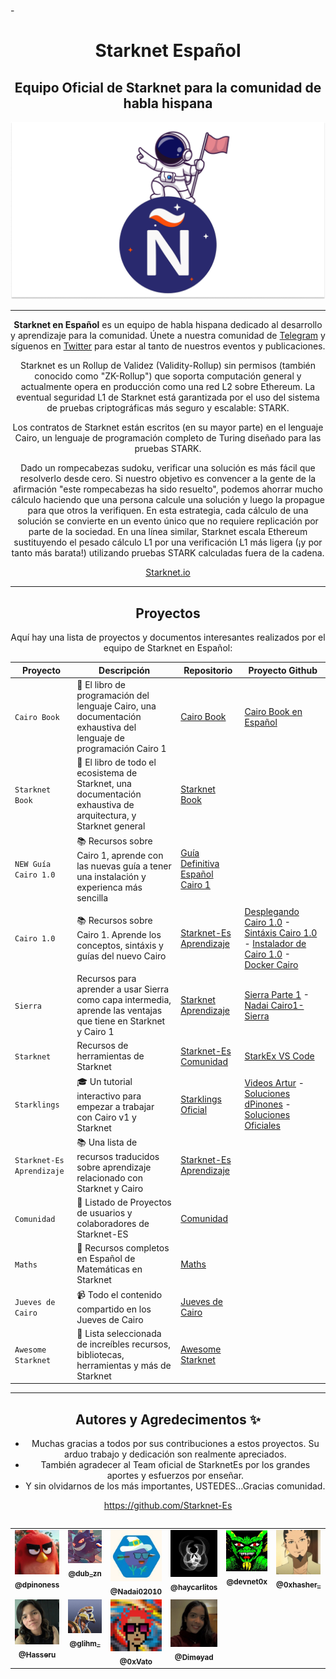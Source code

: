 -<div align="center">
    <h1>Starknet Español</h1>
    <h2>Equipo Oficial de Starknet para la comunidad de habla hispana</h2>
    <img src="https://github.com/Starknet-Es/.github/blob/main/profile/Github_Overview.png" width="600">
<div align="center">

---
  
**Starknet en Español** es un equipo de habla hispana dedicado al desarrollo y aprendizaje para la comunidad. Únete a nuestra comunidad de [Telegram](https://t.me/starknet_es) y síguenos en [Twitter](https://twitter.com/StarkNetEs) para estar al tanto de nuestros eventos y publicaciones.

Starknet es un Rollup de Validez (Validity-Rollup) sin permisos (también conocido como "ZK-Rollup") que soporta computación general y actualmente opera en producción como una red L2 sobre Ethereum. La eventual seguridad L1 de Starknet está garantizada por el uso del sistema de pruebas criptográficas más seguro y escalable: STARK.

Los contratos de Starknet están escritos (en su mayor parte) en el lenguaje Cairo, un lenguaje de programación completo de Turing diseñado para las pruebas STARK.

Dado un rompecabezas sudoku, verificar una solución es más fácil que resolverlo desde cero. Si nuestro objetivo es convencer a la gente de la afirmación "este rompecabezas ha sido resuelto", podemos ahorrar mucho cálculo haciendo que una persona calcule una solución y luego la propague para que otros la verifiquen. En esta estrategia, cada cálculo de una solución se convierte en un evento único que no requiere replicación por parte de la sociedad. En una línea similar, Starknet escala Ethereum sustituyendo el pesado cálculo L1 por una verificación L1 más ligera (¡y por tanto más barata!) utilizando pruebas STARK calculadas fuera de la cadena.
    
[Starknet.io](https://www.starknet.io/en/learn/what-is-starknet) 

---
    
## Proyectos

Aquí hay una lista de proyectos y documentos interesantes realizados por el equipo de Starknet en Español:

| Proyecto  | Descripción                     | Repositorio                                     | Proyecto Github                                          |
| --------  | ------------------------------- | ---------------------------------------------- | ------------------------------------------------------- |
| `Cairo Book` | 📖 El libro de programación del lenguaje Cairo, una documentación exhaustiva del lenguaje de programación Cairo 1 | [Cairo Book](https://github.com/cairo-book/cairo-book.github.io) | [Cairo Book en Español](https://cairo-book.github.io/es/index.html)|
| `Starknet Book` | 📖 El libro de todo el ecosistema de Starknet, una documentación exhaustiva de arquitectura, y Starknet general | [Starknet Book](https://book.starknet.io/)  
| `NEW Guía Cairo 1.0` | 📚 Recursos sobre Cairo 1, aprende con las nuevas guía a tener una instalación y experienca más sencilla | [Guía Definitiva Español Cairo 1](https://github.com/Nadai2010/Nadai-StarknetEs-Guia-Cairo1)  
| `Cairo 1.0` | 📚 Recursos sobre Cairo 1. Aprende los conceptos, sintáxis y guías del nuevo Cairo | [Starknet-Es Aprendizaje](https://github.com/Starknet-Es/StarknetEs-Aprendizaje)  | [Desplegando Cairo 1.0](https://github.com/Nadai2010/Nadai-StarknetEs--Deploy-Cairo1) - [Sintáxis Cairo 1.0](https://github.com/Nadai2010/Nadai-Cairo-1.0)  - [Instalador de Cairo 1.0](https://github.com/dubzn/cairo-installer) - [Docker Cairo](https://gist.github.com/glihm/ed2629e44ef5f68dc094d90d60fdc5bc)
| `Sierra` | Recursos para aprender a usar Sierra como capa intermedia, aprende las ventajas que tiene en Starknet y Cairo 1 | [Starknet Aprendizaje](https://github.com/Starknet-Es/StarknetEs-Aprendizaje) | [Sierra Parte 1](https://github.com/Starknet-Es/StarknetEs-Aprendizaje/blob/master/Sierra%20Parte%201.md) - [Nadai Cairo1-Sierra](https://github.com/Nadai2010/Nadai-Cairo-1.0-Sierra)
| `Starknet` | Recursos de herramientas de Starknet | [Starknet-Es Comunidad](https://github.com/Starknet-Es/Proyectos-de-la-comunidad) | [StarkEx VS Code](https://github.com/Nadai2010/Nadai-StarknetEs-StarkExt-VS-Code) |
| `Starklings` | 🎓 Un tutorial interactivo para empezar a trabajar con Cairo v1 y Starknet | [Starklings Oficial](https://github.com/shramee/starklings-cairo1) | [Videos Artur](https://github.com/Starknet-Es/StarknetEs-Aprendizaje#starklings) - [Soluciones dPinones](https://github.com/dpinones/starklings-cairo1/tree/solutions/exercises) - [Soluciones Oficiales](https://github.com/Akashneelesh/starklings-cairo1/tree/Solutions/exercises) |
| `Starknet-Es Aprendizaje` | 📚 Una lista de recursos traducidos sobre aprendizaje relacionado con Starknet y Cairo | [Starknet-Es Aprendizaje](https://github.com/Starknet-Es/StarknetEs-Aprendizaje)  | |
| `Comunidad` | 👥 Listado de Proyectos de usuarios y colaboradores de Starknet-ES | [Comunidad](https://github.com/Starknet-Es/Proyectos-de-la-comunidad) |  |
| `Maths` | 🧮 Recursos completos en Español de Matemáticas en Starknet | [Maths](https://github.com/Starknet-Es/Maths-StarknetEs) |  |
| `Jueves de Cairo ` | 📹 Todo el contenido compartido en los Jueves de Cairo | [Jueves de Cairo ](https://github.com/Starknet-Es/jueves-de-cairo)  |  |
| `Awesome Starknet` | 📝 Lista seleccionada de increíbles recursos, bibliotecas, herramientas y más de Starknet | [Awesome Starknet](https://github.com/Starknet-Es/Awesome-Starknet) | |
    
     
---   
    
## Autores y Agredecimentos ✨

- Muchas gracias a todos por sus contribuciones a estos proyectos. Su arduo trabajo y dedicación son realmente apreciados.
- También agradecer al Team oficial de StarknetEs por los grandes aportes y esfuerzos por enseñar.
- Y sin olvidarnos de los más importantes, USTEDES...Gracias comunidad.

https://github.com/Starknet-Es
    
<div style="overflow-x:auto;">
<table>
  <tbody>
    <tr>
      <td align="center" valign="top" width="14.28%"><a href="https://twitter.com/dpinoness"><img src="https://github.com/Starknet-Es/Proyectos-de-la-comunidad/blob/main/dami.jpg" width="100px;" alt="dpinones "/><br /><sub><b>@dpinoness</b></sub></a><br /><a href="https://twitter.com/dpinoness" title="Twitter"></a></td>
      <td align="center" valign="top" width="14.28%"><a href="https://twitter.com/dub_zn"><img src="https://github.com/Starknet-Es/Proyectos-de-la-comunidad/blob/main/dub.jpg" width="100px;" alt="dub "/><br /><sub><b>@dub_zn</b></sub></a><br /><a href="https://twitter.com/dub_zn" title="Twitter"></a></td>
      <td align="center" valign="top" width="14.28%"><a href="https://twitter.com/Nadai02010"><img src="https://github.com/Starknet-Es/Proyectos-de-la-comunidad/blob/main/Nadai.jpg" width="100px;" alt="Nadai02010"/><br /><sub><b>@Nadai02010</b></sub></a><br /><a href="https://twitter.com/Nadai02010" title="Twitter"></a></td>
      <td align="center" valign="top" width="14.28%"><a href="https://twitter.com/haycarlitos"><img src="https://github.com/Starknet-Es/Proyectos-de-la-comunidad/blob/main/haycarlitos.jpg" width="100px;" alt="haycarlitos"/><br /><sub><b>@haycarlitos</b></sub></a><br /><a href="https://twitter.com/haycarlitos" title="Twitter"></a></td>
      <td align="center" valign="top" width="14.28%"><a href="https://twitter.com/devnet0x"><img src="https://github.com/Starknet-Es/Proyectos-de-la-comunidad/blob/main/devnet0x.jpg" width="100px;" alt="devnet0x"/><br /><sub><b>@devnet0x</b></sub></a><br /><a href="https://twitter.com/devnet0x" title="Twitter"></a></td>
      <td align="center" valign="top" width="14.28%"><a href="https://twitter.com/0xhasher_"><img src="https://github.com/Starknet-Es/Proyectos-de-la-comunidad/blob/main/0xhasher_.jpg" width="100px;" alt="0xhasher_"/><br /><sub><b>@0xhasher_</b></sub></a><br /><a href="https://twitter.com/0xhasher_" title="Twitter"></a></td>
      <td align="center" valign="top" width="14.28%"><a href="https://twitter.com/Fenrir_67"><img src="https://github.com/Starknet-Es/Proyectos-de-la-comunidad/blob/main/Fenrir_67.jpg" width="100px;" alt="fenrir_67"/><br /><sub><b>@Fenrir_67_</b></sub></a><br /><a href="https://twitter.com/Fenrir_67" title="Twitter"></a></td>
    </tr>
    <tr>
      <td align="center" valign="top" width="14.28%"><a href="https://twitter.com/Hasseru"><img src="https://github.com/Starknet-Es/Proyectos-de-la-comunidad/blob/main/hassel.jpg" width="100px;" alt="Hasseru"/><br /><sub><b>@Hasseru</b></sub></a><br /><a href="https://twitter.com/Hasseru" title="Twitter"></a></td>
       <td align="center" valign="top" width="14.28%"><a href="https://twitter.com/glihm_"><img src="https://github.com/Starknet-Es/Proyectos-de-la-comunidad/blob/main/Glihm.jpg" width="100px;" alt="glhim"/><br /><sub><b>@glihm_
</b></sub></a><br /><a href="https://twitter.com/glihm_" title="Twitter"></a></td>
      <td align="center" valign="top" width="14.28%"><a href="https://twitter.com/0xVato"><img src="https://github.com/Starknet-Es/Proyectos-de-la-comunidad/blob/main/0xVato.jpg" width="100px;" alt="0xvato"/><br /><sub><b>@0xVato
</b></sub></a><br /><a href="https://twitter.com/0xVato" title="Twitter"></a></td>
      <td align="center" valign="top" width="14.28%"><a href="https://twitter.com/Dimeyad"><img src="https://github.com/Starknet-Es/Proyectos-de-la-comunidad/blob/main/Yad.jpg" width="100px;" alt="Dimeyad"/><br /><sub><b>@Dimeyad
</b></sub></a><br /><a href="https://twitter.com/Dimeyad" title="Twitter"></a></td>
    </tr>
  </tbody>
</table>
</div>
